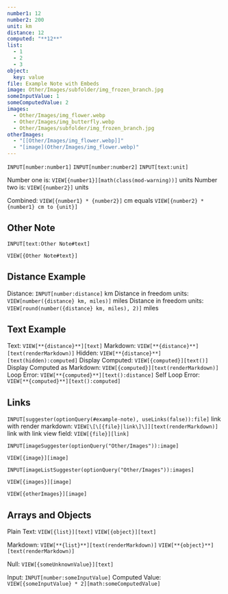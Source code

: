 ```yaml
---
number1: 12
number2: 200
unit: km
distance: 12
computed: "**12**"
list:
  - 1
  - 2
  - 3
object:
  key: value
file: Example Note with Embeds
image: Other/Images/subfolder/img_frozen_branch.jpg
someInputValue: 1
someComputedValue: 2
images:
  - Other/Images/img_flower.webp
  - Other/Images/img_butterfly.webp
  - Other/Images/subfolder/img_frozen_branch.jpg
otherImages:
  - "[[Other/Images/img_flower.webp]]"
  - "[image](Other/Images/img_flower.webp)"
---
```


`INPUT[number:number1]`
`INPUT[number:number2]`
`INPUT[text:unit]`

Number one is: `VIEW[{number1}][math(class(mod-warning))]` units
Number two is: `VIEW[{number2}]` units

Combined: `VIEW[{number1} * {number2}]` cm equals `VIEW[{number2} * {number1} cm to {unit}]`

## Other Note

`INPUT[text:Other Note#text]`

`VIEW[{Other Note#text}]`

## Distance Example

Distance: `INPUT[number:distance]` km
Distance in freedom units: `VIEW[number({distance} km, miles)]` miles
Distance in freedom units: `VIEW[round(number({distance} km, miles), 2)]` miles

## Text Example

Text: `VIEW[**{distance}**][text]`
Markdown: `VIEW[**{distance}**][text(renderMarkdown)]`
Hidden: `VIEW[**{distance}**][text(hidden):computed]`
Display Computed: `VIEW[{computed}][text()]`
Display Computed as Markdown: `VIEW[{computed}][text(renderMarkdown)]`
Loop Error: `VIEW[**{computed}**][text():distance]`
Self Loop Error: `VIEW[**{computed}**][text():computed]`

## Links

`INPUT[suggester(optionQuery(#example-note), useLinks(false)):file]`
link with render markdown: `VIEW[\[\[{file}|link\]\]][text(renderMarkdown)]`
link with link view field: `VIEW[{file}][link]`

```meta-bind
INPUT[imageSuggester(optionQuery("Other/Images")):image]
```

`VIEW[{image}][image]`

```meta-bind
INPUT[imageListSuggester(optionQuery("Other/Images")):images]
```

`VIEW[{images}][image]`

`VIEW[{otherImages}][image]`

## Arrays and Objects

Plain Text:
`VIEW[{list}][text]`
`VIEW[{object}][text]`

Markdown:
`VIEW[**{list}**][text(renderMarkdown)]`
`VIEW[**{object}**][text(renderMarkdown)]`

Null:
`VIEW[{someUnknownValue}][text]`

Input: `INPUT[number:someInputValue]`
Computed Value: `VIEW[{someInputValue} * 2][math:someComputedValue]`